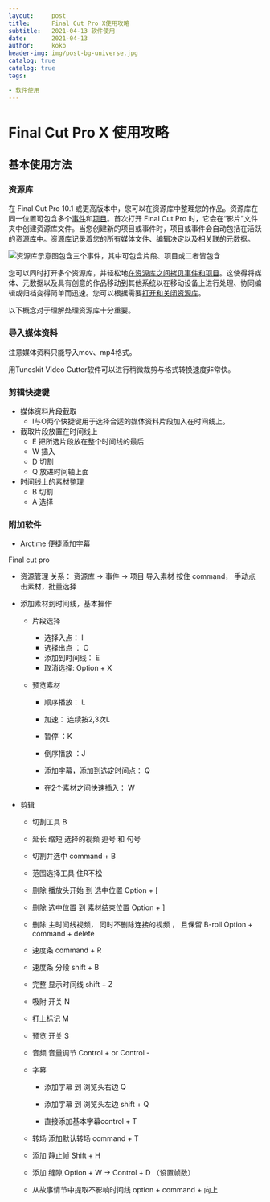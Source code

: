 ```yaml
---
layout:     post
title:     	Final Cut Pro X使用攻略
subtitle:   2021-04-13 软件使用
date:       2021-04-13
author:     koko
header-img: img/post-bg-universe.jpg
catalog: true
catalog: true
tags:

- 软件使用
---
```


#  Final Cut Pro X 使用攻略

## 基本使用方法

### 资源库

在 Final Cut Pro 10.1 或更高版本中，您可以在资源库中整理您的作品。资源库在同一位置可包含多个[事件](https://help.apple.com/finalcutpro/mac/10.4.4/index.html?localePath=zh_CN.lproj#/vercc5fb0c4)和[项目](https://help.apple.com/finalcutpro/mac/10.4.4/index.html?localePath=zh_CN.lproj#/verc1febc41)。首次打开 Final Cut Pro 时，它会在“影片”文件夹中创建资源库文件。当您创建新的项目或事件时，项目或事件会自动包括在活跃的资源库中。资源库记录着您的所有媒体文件、编辑决定以及相关联的元数据。

![资源库示意图包含三个事件，其中可包含片段、项目或二者皆包含](/Users/weijunzeng/Documents/Work/Code/image/L0004_Libraries.png)

您可以同时打开多个资源库，并轻松地[在资源库之间拷贝事件和项目](https://help.apple.com/finalcutpro/mac/10.4.4/index.html?localePath=zh_CN.lproj#/ver397277a3)。这使得将媒体、元数据以及具有创意的作品移动到其他系统以在移动设备上进行处理、协同编辑或归档变得简单而迅速。您可以根据需要[打开和关闭资源库](https://help.apple.com/finalcutpro/mac/10.4.4/index.html?localePath=zh_CN.lproj#/ver217d6e77d)。

以下概念对于理解处理资源库十分重要。

### 导入媒体资料

注意媒体资料只能导入mov、mp4格式。

用Tuneskit Video Cutter软件可以进行稍微裁剪与格式转换速度非常快。

###  剪辑快捷键

- 媒体资料片段截取
  - I与O两个快捷键用于选择合适的媒体资料片段加入在时间线上。
- 截取片段放置在时间线上
  - E 把所选片段放在整个时间线的最后
  - W 插入
  - D 切割
  - Q 放进时间轴上面
- 时间线上的素材整理
  - B 切割
  - A 选择

### 附加软件
- Arctime 便捷添加字幕



Final cut pro
 - 资源管理
    关系： 资源库  -> 事件 -> 项目
    	导入素材
    		按住 command， 手动点击素材，批量选择

    

 - 添加素材到时间线，基本操作

    - 片段选择

      - 选择入点： I
      - 选择出点 ： O
      - 添加到时间线： E
      - 取消选择:  Option + X

    - 预览素材

      - 顺序播放： L

      - 加速： 连续按2,3次L

      - 暂停 ：K

      - 倒序播放 ：J

      - 添加字幕，添加到选定时间点： Q

      - 在2个素材之间快速插入： W

 - 剪辑

      - 切割工具 B
      - 延长 缩短 选择的视频 逗号  和  句号
      - 切割并选中 command + B
      - 范围选择工具 住R不松
      - 删除 播放头开始 到 选中位置 Option + [
      - 删除  选中位置 到 素材结束位置 Option + ]
      - 删除 主时间线视频， 同时不删除连接的视频 ， 且保留 B-roll Option + command +  delete
      - 速度条 command + R
      - 速度条 分段 shift + B
      - 完整 显示时间线 shift + Z
      - 吸附 开关 N
      - 打上标记 M
      - 预览 开关 S
      - 音频 音量调节
        	Control + or Control -
      - 字幕

        - 添加字幕 到 浏览头右边 Q

        - 添加字幕 到 浏览头左边 shift + Q

        - 直接添加基本字幕control + T

      - 转场 添加默认转场 command + T
      - 添加 静止帧 Shift + H
      - 添加 缝隙  Option + W -> Control + D （设置帧数）
      - 从故事情节中提取不影响时间线 option +  command + 向上
